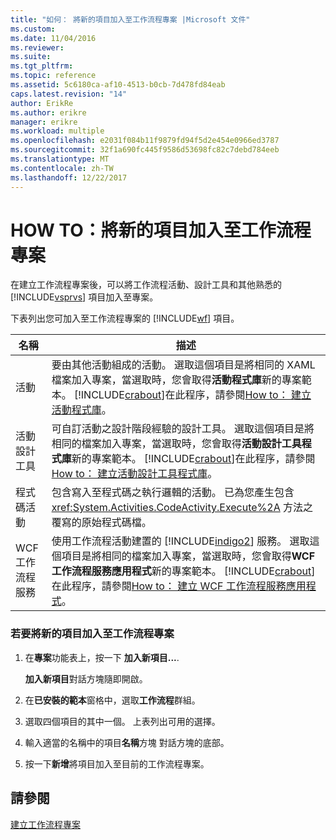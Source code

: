 ```yaml
---
title: "如何： 將新的項目加入至工作流程專案 |Microsoft 文件"
ms.custom: 
ms.date: 11/04/2016
ms.reviewer: 
ms.suite: 
ms.tgt_pltfrm: 
ms.topic: reference
ms.assetid: 5c6180ca-af10-4513-b0cb-7d478fd84eab
caps.latest.revision: "14"
author: ErikRe
ms.author: erikre
manager: erikre
ms.workload: multiple
ms.openlocfilehash: e2031f084b11f9879fd94f5d2e454e0966ed3787
ms.sourcegitcommit: 32f1a690fc445f9586d53698fc82c7debd784eeb
ms.translationtype: MT
ms.contentlocale: zh-TW
ms.lasthandoff: 12/22/2017
---
```

# <a name="how-to-add-a-new-item-to-a-workflow-project"></a>HOW TO：將新的項目加入至工作流程專案
在建立工作流程專案後，可以將工作流程活動、設計工具和其他熟悉的 [!INCLUDE[vsprvs](../code-quality/includes/vsprvs_md.md)] 項目加入至專案。  
  
 下表列出您可加入至工作流程專案的 [!INCLUDE[wf](../workflow-designer/includes/wf_md.md)] 項目。  
  
|名稱|描述|  
|----------|-----------------|  
|活動|要由其他活動組成的活動。 選取這個項目是將相同的 XAML 檔案加入專案，當選取時，您會取得**活動程式庫**新的專案範本。 [!INCLUDE[crabout](../test/includes/crabout_md.md)]在此程序，請參閱[How to： 建立活動程式庫](../workflow-designer/how-to-create-an-activity-library.md)。|  
|活動設計工具|可自訂活動之設計階段經驗的設計工具。 選取這個項目是將相同的檔案加入專案，當選取時，您會取得**活動設計工具程式庫**新的專案範本。 [!INCLUDE[crabout](../test/includes/crabout_md.md)]在此程序，請參閱[How to： 建立活動設計工具程式庫](../workflow-designer/how-to-create-an-activity-designer-library.md)。|  
|程式碼活動|包含寫入至程式碼之執行邏輯的活動。 已為您產生包含 <xref:System.Activities.CodeActivity.Execute%2A> 方法之覆寫的原始程式碼檔。|  
|WCF 工作流程服務|使用工作流程活動建置的 [!INCLUDE[indigo2](../workflow-designer/includes/indigo2_md.md)] 服務。 選取這個項目是將相同的檔案加入專案，當選取時，您會取得**WCF 工作流程服務應用程式**新的專案範本。 [!INCLUDE[crabout](../test/includes/crabout_md.md)]在此程序，請參閱[How to： 建立 WCF 工作流程服務應用程式](../workflow-designer/how-to-create-a-wcf-workflow-service-application.md)。|  
  
### <a name="to-add-a-new-item-to-a-workflow-project"></a>若要將新的項目加入至工作流程專案  
  
1.  在**專案**功能表上，按一下 **加入新項目...**.  
  
     **加入新項目**對話方塊隨即開啟。  
  
2.  在**已安裝的範本**窗格中，選取**工作流程**群組。  
  
3.  選取四個項目的其中一個。 上表列出可用的選擇。  
  
4.  輸入適當的名稱中的項目**名稱**方塊 對話方塊的底部。  
  
5.  按一下**新增**將項目加入至目前的工作流程專案。  
  
## <a name="see-also"></a>請參閱  
 [建立工作流程專案](../workflow-designer/creating-a-workflow-project.md)